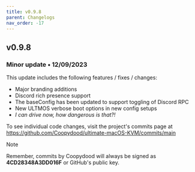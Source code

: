 ```yaml
---
title: v0.9.8
parent: Changelogs
nav_order: -17
---
```


## v0.9.8

### Minor update • 12/09/2023

This update includes the following features / fixes / changes:

- Major branding additions
- Discord rich presence support
- The baseConfig has been updated to support toggling of Discord RPC
- New ULTMOS verbose boot options in new config setups
- *I can drive now, how dangerous is that?!*

To see individual code changes, visit the project's commits page at <https://github.com/Coopydood/ultimate-macOS-KVM/commits/main>

> [!NOTE]
> Remember, commits by Coopydood will always be signed as **4CD28348A3DD016F** or GitHub's public key.